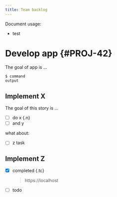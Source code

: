 ```yaml
---
title: Team backlog
---
```


Document usage:
- test

# Develop app  {#PROJ-42}

The goal of app is ...

```bash
$ command
output
```

## Implement X

The goal of this story is ...

- [ ] do x {.n}
- [ ] and y

what about:

- [ ] z task

## Implement Z

- [x] completed {.tc}
  > https://localhost

- [ ] todo
